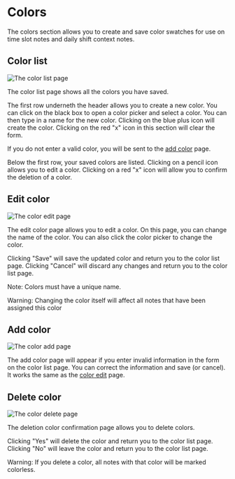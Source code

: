 # Colors

The colors section allows you to create and save color swatches for use on time slot notes and daily shift context notes.

## Color list

![The color list page](images/color_list.png)

The color list page shows all the colors you have saved.

The first row underneth the header allows you to create a new color.
You can click on the black box to open a color picker and select a color.
You can then type in a name for the new color.
Clicking on the blue plus icon will create the color.
Clicking on the red "x" icon in this section will clear the form.

If you do not enter a valid color, you will be sent to the [add color](#add-color) page.

Below the first row, your saved colors are listed.
Clicking on a pencil icon allows you to edit a color.
Clicking on a red "x" icon will allow you to confirm the deletion of a color.

## Edit color

![The color edit page](images/color_edit.png)

The edit color page allows you to edit a color.
On this page, you can change the name of the color.
You can also click the color picker to change the color.

Clicking "Save" will save the updated color and return you to the color list page.
Clicking "Cancel" will discard any changes and return you to the color list page.

Note:
Colors must have a unique name.

Warning:
Changing the color itself will affect all notes that have been assigned this color

## Add color

![The color add page](images/color_add.png)

The add color page will appear if you enter invalid information in the form on the color list page.
You can correct the information and save (or cancel).
It works the same as the [color edit](#edit-color) page.

## Delete color

![The color delete page](images/color_delete.png)

The deletion color confirmation page allows you to delete colors.

Clicking "Yes" will delete the color and return you to the color list page.
Clicking "No" will leave the color and return you to the color list page.

Warning:
If you delete a color, all notes with that color will be marked colorless.
